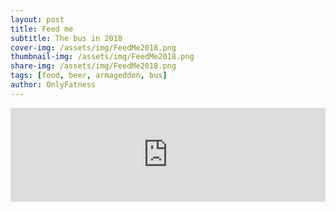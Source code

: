 ```yaml
---
layout: post
title: Feed me
subtitle: The bus in 2018
cover-img: /assets/img/FeedMe2018.png
thumbnail-img: /assets/img/FeedMe2018.png
share-img: /assets/img/FeedMe2018.png
tags: [food, beer, armageddon, bus]
author: OnlyFatness
---
```


<iframe width="100%" src="https://www.youtube.com/embed/GJs4E_Q2YtY" frameborder="0"> </iframe>
